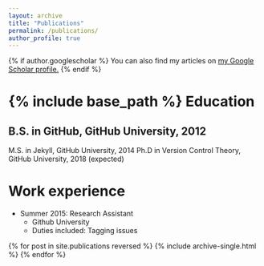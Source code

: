 ```yaml
---
layout: archive
title: "Publications"
permalink: /publications/
author_profile: true
---
```


{% if author.googlescholar %}
  You can also find my articles on <u><a href="{{author.googlescholar}}">my Google Scholar profile</a>.</u>
{% endif %}

{% include base_path %}
Education
======
B.S. in GitHub, GitHub University, 2012
------
M.S. in Jekyll, GitHub University, 2014
Ph.D in Version Control Theory, GitHub University, 2018 (expected)

Work experience
======
* Summer 2015: Research Assistant
  * Github University
  * Duties included: Tagging issues


{% for post in site.publications reversed %}
  {% include archive-single.html %}
{% endfor %}
